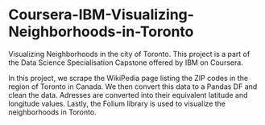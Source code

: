 # Coursera-IBM-Visualizing-Neighborhoods-in-Toronto
Visualizing Neighborhoods in the city of Toronto. This project is a part of the Data Science Specialisation Capstone offered by IBM on Coursera.

In this project, we scrape the WikiPedia page listing the ZIP codes in the region of Toronto in Canada. We then convert this data to a Pandas DF and clean the data. Adresses are converted into their equivalent latitude and longitude values. Lastly, the Folium library is used to visualize the neighborhoods in Toronto.
